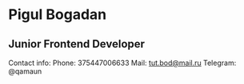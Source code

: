 # Pigul Bogadan
## Junior Frontend Developer
Contact info:
Phone: 375447006633
Mail: tut.bod@mail.ru
Telegram: @qamaun

